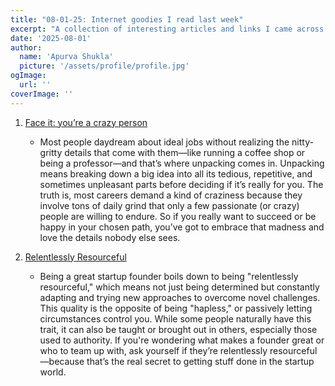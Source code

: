 ```yaml
---
title: "08-01-25: Internet goodies I read last week"
excerpt: "A collection of interesting articles and links I came across this week."
date: '2025-08-01'
author:
  name: 'Apurva Shukla'
  picture: '/assets/profile/profile.jpg'
ogImage:
  url: ''
coverImage: ''
---
```


1. [Face it: you’re a crazy person](https://www.experimental-history.com/p/face-it-youre-a-crazy-person)
    - Most people daydream about ideal jobs without realizing the nitty-gritty details that come with them—like running a coffee shop or being a professor—and that’s where unpacking comes in. Unpacking means breaking down a big idea into all its tedious, repetitive, and sometimes unpleasant parts before deciding if it’s really for you. The truth is, most careers demand a kind of craziness because they involve tons of daily grind that only a few passionate (or crazy) people are willing to endure. So if you really want to succeed or be happy in your chosen path, you’ve got to embrace that madness and love the details nobody else sees.

2. [Relentlessly Resourceful](https://www.paulgraham.com/relres.html)
    - Being a great startup founder boils down to being "relentlessly resourceful," which means not just being determined but constantly adapting and trying new approaches to overcome novel challenges. This quality is the opposite of being "hapless," or passively letting circumstances control you. While some people naturally have this trait, it can also be taught or brought out in others, especially those used to authority. If you're wondering what makes a founder great or who to team up with, ask yourself if they’re relentlessly resourceful—because that’s the real secret to getting stuff done in the startup world.